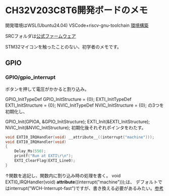 # CH32V203C8T6開発ボードのメモ

開発環境はWSL(Ubuntu24.04)
VSCode+riscv-gnu-toolchain
[環境構築](https://memo.web-kombinat.space/posts/post-12/)

SRCフォルダは[公式ファームウェア](https://github.com/openwch/ch32v20x/tree/main/EVT/EXAM/SRC)

STM32マイコンを触ったことのない、初学者のメモです。

## GPIO

### GPIO/gpio_interrupt
ボタンを押して電圧がかかると割り込み。

GPIO_InitTypeDef GPIO_InitStructure = {0};
EXTI_InitTypeDef EXTI_InitStructure = {0};
NVIC_InitTypeDef NVIC_InitStructure = {0};
の3つを初期化し、

GPIO_Init(GPIOA, &GPIO_InitStructure);
EXTI_Init(&EXTI_InitStructure);
NVIC_Init(&NVIC_InitStructure);
初期化後それぞれポインタをわたす。

```c
void EXTI0_IRQHandler(void) __attribute__((interrupt("machine")));
void EXTI0_IRQHandler(void)
{
    Delay_Ms(550);
    printf("Run at EXTI\r\n");
    EXTI_ClearFlag(EXTI_Line0);
}
```
↑関数を追記し、関数内に割り込み時の処理を書く。
void EXTI0_IRQHandler(void) __attribute__((interrupt("machine")));は、
デフォルトではinterrupt("WCH-Interrupt-fast")ですが、書き換える必要があるみたい。[参考](https://nc-pin.com/index.php/category/wch/ch32v-series/)